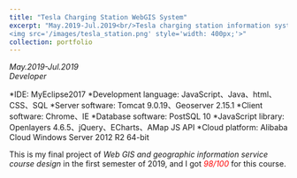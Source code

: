 ```yaml
---
title: "Tesla Charging Station WebGIS System"
excerpt: "May.2019-Jul.2019<br/>Tesla charging station information system for data display, spatial analysis and statistical analysis etc. <br/>
<img src='/images/tesla_station.png' style='width: 400px;'>"
collection: portfolio
---
```

*May.2019-Jul.2019* <br/>
*Developer* <br/>

*IDE: MyEclipse2017
*Development language: JavaScript、Java、html、CSS、SQL
*Server software: Tomcat 9.0.19、Geoserver 2.15.1
*Client software: Chrome、IE
*Database software: PostSQL 10
*JavaScript library: Openlayers 4.6.5、jQuery、ECharts、AMap JS API
*Cloud platform: Alibaba Cloud Windows Server 2012 R2 64-bit <br/>

This is my final project of *Web GIS and geographic information service course design* in the first semester of 2019, and I got *<span style="color:red">98/100</span>* for this course.